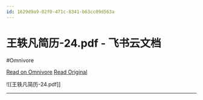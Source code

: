 ```yaml
---
id: 1629d9a9-02f0-471c-8341-b63cc09d563a
---
```


# 王轶凡简历-24.pdf - 飞书云文档
#Omnivore

[Read on Omnivore](https://omnivore.app/me/https-w-72-ayv-3-qpj-feishu-cn-file-m-xe-pbk-38-uo-h-aifx-940-zc-18de5c38678)
[Read Original](https://w72ayv3qpj.feishu.cn/file/MXePbk38UoHAifx940ZccDpynKd?from=from_copylink)


![[王轶凡简历-24.pdf]]

---

